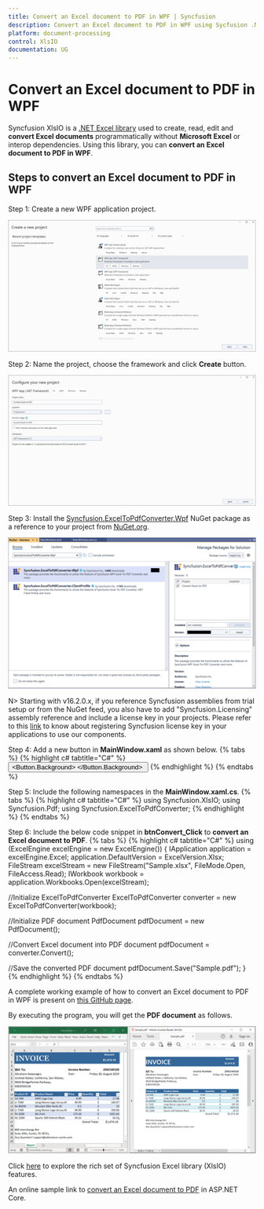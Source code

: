 ```yaml
---
title: Convert an Excel document to PDF in WPF | Syncfusion
description: Convert an Excel document to PDF in WPF using Sycfusion .NET Excel library (XlsIO) without Microsoft Excel or interop dependencies.
platform: document-processing
control: XlsIO
documentation: UG
---
```


# Convert an Excel document to PDF in WPF

Syncfusion XlsIO is a [.NET Excel library](https://www.syncfusion.com/document-processing/excel-framework/net/excel-library) used to create, read, edit and **convert Excel documents** programmatically without **Microsoft Excel** or interop dependencies. Using this library, you can **convert an Excel document to PDF in WPF**.

## Steps to convert an Excel document to PDF in WPF

Step 1: Create a new WPF application project.

![Create a WPF application project in visual studio](Wpf_images/Wpf_images_img4.png)

Step 2: Name the project, choose the framework and click **Create** button.

![Name the project and choose the framework version](Wpf_images/Wpf_images_img5.png)

Step 3: Install the [Syncfusion.ExcelToPdfConverter.Wpf](https://www.nuget.org/packages/Syncfusion.ExcelToPDFConverter.Wpf) NuGet package as a reference to your project from [NuGet.org](https://www.nuget.org/).

![Install Syncfusion.ExcelToPdfConverter.Wpf NuGet Package](Wpf_images/Wpf_images_img6.png)

N> Starting with v16.2.0.x, if you reference Syncfusion assemblies from trial setup or from the NuGet feed, you also have to add "Syncfusion.Licensing" assembly reference and include a license key in your projects. Please refer to this [link](https://help.syncfusion.com/common/essential-studio/licensing/overview) to know about registering Syncfusion license key in your applications to use our components. 

Step 4: Add a new button in **MainWindow.xaml** as shown below.
{% tabs %}
{% highlight c# tabtitle="C#" %}
<Button Click="btnConvert_Click" Margin="0,0,10,12" VerticalAlignment="Bottom" Height="30" BorderBrush="LightBlue" HorizontalAlignment="Right" Width="180">
    <Button.Background>
        <LinearGradientBrush EndPoint="0.5,-0.04" StartPoint="0.5,1.04">
            <GradientStop Color="#FFD9E9F7" Offset="0"/>
            <GradientStop Color="#FFEFF8FF" Offset="1"/>
        </LinearGradientBrush>
    </Button.Background>
    <StackPanel Orientation="Horizontal" Height="23" Margin="0,0,0,-2.52" VerticalAlignment="Bottom" HorizontalAlignment="Right" Width="100">
        <Image Name="image2" Margin="2" HorizontalAlignment="Center" VerticalAlignment="Center" />
        <TextBlock Text="Convert Excel to PDF" Height="15.96" Width="126" Margin="0,4,0,3"/>
    </StackPanel>
</Button>
{% endhighlight %}
{% endtabs %}

Step 5: Include the following namespaces in the **MainWindow.xaml.cs**.
{% tabs %}
{% highlight c# tabtitle="C#" %}
using Syncfusion.XlsIO;
using Syncfusion.Pdf;
using Syncfusion.ExcelToPdfConverter;
{% endhighlight %}
{% endtabs %}

Step 6: Include the below code snippet in **btnConvert_Click** to **convert an Excel document to PDF**.
{% tabs %}
{% highlight c# tabtitle="C#" %}
using (ExcelEngine excelEngine = new ExcelEngine())
{
  IApplication application = excelEngine.Excel;
  application.DefaultVersion = ExcelVersion.Xlsx;
  FileStream excelStream = new FileStream("Sample.xlsx", FileMode.Open, FileAccess.Read);
  IWorkbook workbook = application.Workbooks.Open(excelStream);

  //Initialize ExcelToPdfConverter
  ExcelToPdfConverter converter = new ExcelToPdfConverter(workbook);

  //Initialize PDF document
  PdfDocument pdfDocument = new PdfDocument();

  //Convert Excel document into PDF document
  pdfDocument = converter.Convert();

  //Save the converted PDF document
  pdfDocument.Save("Sample.pdf");
}
{% endhighlight %}
{% endtabs %}

A complete working example of how to convert an Excel document to PDF in WPF is present on [this GitHub page](https://github.com/SyncfusionExamples/XlsIO-Examples/tree/master/Getting%20Started/WPF/Convert%20Excel%20to%20PDF).

By executing the program, you will get the **PDF document** as follows.

![Output File](Wpf_images/Wpf_images_img7.png)

Click [here](https://www.syncfusion.com/document-processing/excel-framework/net) to explore the rich set of Syncfusion Excel library (XlsIO) features.

An online sample link to [convert an Excel document to PDF](https://ej2.syncfusion.com/aspnetcore/Excel/ExcelToPDF#/material3) in ASP.NET Core.